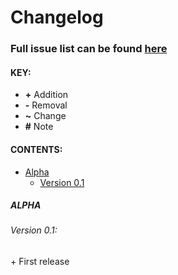 # Changelog

### Full issue list can be found [here](https://github.com/kezz101/HarryPotterSpells/issues)

#### KEY:
* **+** Addition
* **-** Removal
* **~** Change
* **#** Note

#### CONTENTS:
* [Alpha](#alpha)
    * [Version 0.1](#version-01)

##### ALPHA
###### Version 0.1:
\+ First release